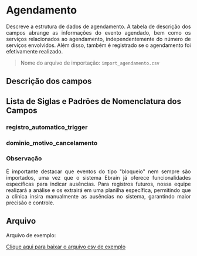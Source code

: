 # Agendamento

<p align="justify"> 
Descreve a estrutura de dados de agendamento. A tabela de descrição dos campos abrange as informações do evento agendado, bem como os serviços relacionados ao agendamento, independentemente do número de serviços envolvidos. Além disso, também é registrado se o agendamento foi efetivamente realizado.
 </p>

> Nome do arquivo de importação: `import_agendamento.csv`

## Descrição dos campos

[](tables/campos.md ':include')

## Lista de Siglas e Padrões de Nomenclatura dos Campos

### registro_automatico_trigger

[](tables/registro_automatico_trigger.md ':include')

### dominio_motivo_cancelamento

[](tables/dominio_motivo_cancelamento.md ':include')


### Observação
<p align="justify"> 
É importante destacar que eventos do tipo "bloqueio" nem sempre são importados, uma vez que o sistema Ebrain já oferece funcionalidades específicas para indicar ausências. Para registros futuros, nossa equipe realizará a análise e os extrairá em uma planilha específica, permitindo que a clínica insira manualmente as ausências no sistema, garantindo maior precisão e controle.
</p> 

## Arquivo
<p align="justify">Arquivo de exemplo:</p>

[Clique aqui para baixar o arquivo csv de exemplo](../../arquivos_exemplos/import_agendamento.csv ':ignore')
